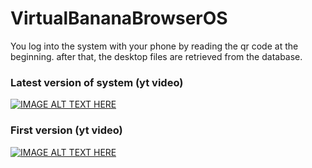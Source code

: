 # VirtualBananaBrowserOS

You log into the system with your phone by reading the qr code at the beginning. after that, the desktop files are retrieved from the database.

### Latest version of system (yt video)
[![IMAGE ALT TEXT HERE](https://img.youtube.com/vi/slgDQNM26h8/0.jpg)](https://www.youtube.com/watch?v=slgDQNM26h8)    

### First version (yt video)
[![IMAGE ALT TEXT HERE](https://img.youtube.com/vi/8H83WyZ2_W8/0.jpg)](https://www.youtube.com/watch?v=8H83WyZ2_W8)    
